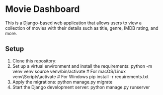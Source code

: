 # Movie Dashboard

This is a Django-based web application that allows users to view a collection of movies with their details such as title, genre, IMDB rating, and more.

## Setup

1. Clone this repository:
2. Set up a virtual environment and install the requirements: python -m venv venv source venv/bin/activate # For macOS/Linux venv\Scripts\activate # For Windows pip install -r requirements.txt
3. Apply the migrations: python manage.py migrate
4. Start the Django development server: python manage.py runserver
